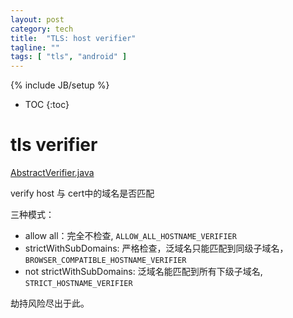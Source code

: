 ```yaml
---
layout: post
category: tech
title:  "TLS: host verifier"
tagline: ""
tags: [ "tls", "android" ] 
---
```

{% include JB/setup %}

* TOC
{:toc}

# tls verifier

[AbstractVerifier.java](https://android.googlesource.com/platform/frameworks/base.git/+/master/core/java/org/apache/http/conn/ssl/AbstractVerifier.java)


verify host 与 cert中的域名是否匹配

三种模式：
- allow all：完全不检查, `ALLOW_ALL_HOSTNAME_VERIFIER`
- strictWithSubDomains: 严格检查，泛域名只能匹配到同级子域名，`BROWSER_COMPATIBLE_HOSTNAME_VERIFIER`
- not strictWithSubDomains: 泛域名能匹配到所有下级子域名, `STRICT_HOSTNAME_VERIFIER`

劫持风险尽出于此。

